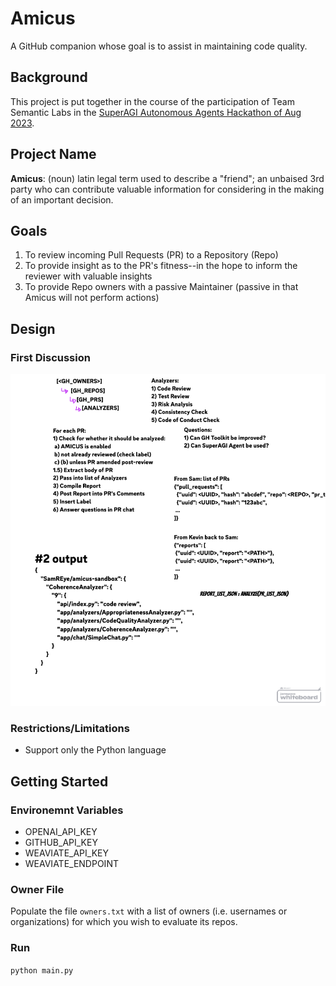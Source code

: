 # Amicus

A GitHub companion whose goal is to assist in maintaining code quality.

## Background

This project is put together in the course of the participation of Team Semantic Labs in the [SuperAGI Autonomous Agents Hackathon of Aug 2023](https://superagi.com/autonomous-agents-hackathon/).

## Project Name

**Amicus**: (noun) latin legal term used to describe a "friend"; an unbaised 3rd party who can contribute valuable information for considering in the making of an important decision.

## Goals

1. To review incoming Pull Requests (PR) to a Repository (Repo)
1. To provide insight as to the PR's fitness--in the hope to inform the reviewer with valuable insights
1. To provide Repo owners with a passive Maintainer (passive in that Amicus will not perform actions)

## Design

### First Discussion

![Design](/artifacts/whiteboard_session_1.png)

### Restrictions/Limitations

 * Support only the Python language

## Getting Started

### Environemnt Variables

 * OPENAI_API_KEY
 * GITHUB_API_KEY
 * WEAVIATE_API_KEY
 * WEAVIATE_ENDPOINT

### Owner File

Populate the file `owners.txt` with a list of owners (i.e. usernames or organizations) for which you wish to evaluate its repos.

### Run

`python main.py`

